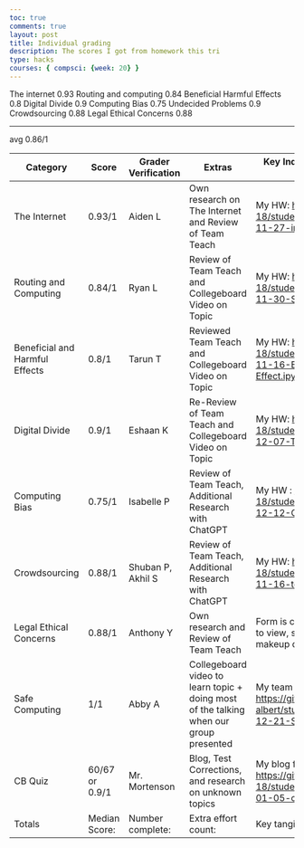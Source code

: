 ```yaml
---
toc: true
comments: true
layout: post
title: Individual grading
description: The scores I got from homework this tri
type: hacks
courses: { compsci: {week: 20} }
---
```


The internet                  0.93
Routing and computing         0.84
Beneficial Harmful Effects    0.8
Digital Divide                0.9
Computing Bias                0.75
Undecided Problems            0.9
Crowdsourcing                 0.88
Legal Ethical Concerns        0.88
________________________________________________
avg                           0.86/1

| Category |    Score   |   Grader Verification  |  Extras  |  Key Indicators: Blog, GitHub File(s) and Key Commits |
| -------- | ---------- | ---------------------- | -------- | ----------------------------------------------------- |
| The Internet | 0.93/1 | Aiden L | Own research on The Internet and Review of Team Teach | My HW: https://github.com/tanvim-18/student/blob/main/_posts/2023-11-27-internet.ipynb |            
| Routing and Computing | 0.84/1  | Ryan L | Review of Team Teach and Collegeboard Video on Topic | My HW:  https://github.com/tanvim-18/student/blob/main/_posts/2023-11-30-StudentTeahing.ipynb |
| Beneficial and Harmful Effects | 0.8/1 | Tarun T | Reviewed Team Teach and Collegeboard Video on Topic | My HW: https://github.com/tanvim-18/student/blob/main/_posts/2023-11-16-Beneficial-and-Harmful-Effect.ipynb | 
| Digital Divide | 0.9/1 | Eshaan K | Re-Review of Team Teach and Collegeboard Video on Topic | My HW: https://github.com/tanvim-18/student/blob/main/_posts/2023-12-07-TeamTeach.ipynb |     
| Computing Bias | 0.75/1 | Isabelle P | Review of Team Teach, Additional Research with ChatGPT | My HW : https://github.com/tanvim-18/student/blob/main/_posts/2023-12-12-Computing-Bias.ipynb |         
| Crowdsourcing | 0.88/1 | Shuban P, Akhil S | Review of Team Teach, Additional Research with ChatGPT | My HW: https://github.com/tanvim-18/student/blob/main/_posts/2023-11-16-teamteach.ipynb |             
| Legal Ethical Concerns | 0.88/1 | Anthony Y | Own research and Review of Team Teach | Form is closed, so no score is avaliable to view, scorer said "Full score on makeup quiz" |          
| Safe Computing | 1/1 | Abby A | Collegeboard video to learn topic + doing most of the talking when our group presented| My team Teach: https://github.com/abby-albert/student/blob/main/_posts/2023-12-21-Safe_Computing.ipynb |              
| CB Quiz | 60/67 or 0.9/1 | Mr. Mortenson | Blog, Test Corrections, and research on unknown topics | My blog for CB quiz review: https://github.com/tanvim-18/student/blob/main/_posts/2024-01-05-collegeboard2.md |
| Totals | Median Score: | Number complete: | Extra effort count: | Key tangible assets count: |




